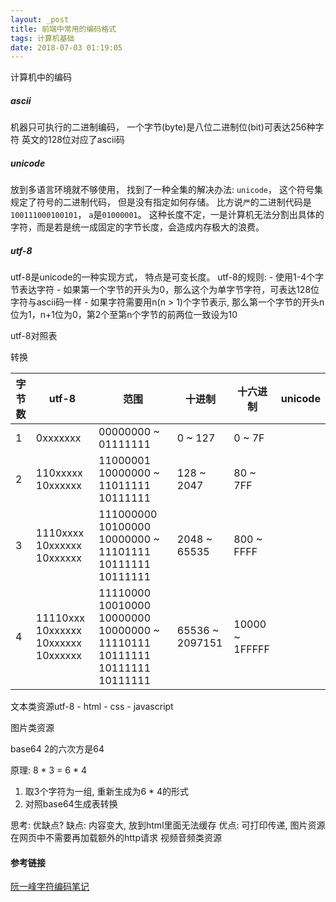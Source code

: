 ```yaml
---
layout: _post
title: 前端中常用的编码格式
tags: 计算机基础
date: 2018-07-03 01:19:05
---
```






计算机中的编码

##### ascii
机器只可执行的二进制编码， 一个字节(byte)是八位二进制位(bit)可表达256种字符
英文的128位对应了ascii码


##### unicode
放到多语言环境就不够使用， 找到了一种全集的解决办法: `unicode`， 这个符号集规定了符号的二进制代码， 但是没有指定如何存储。
比方说`严`的二进制代码是`100111000100101`， `a`是`01000001`。
这种长度不定，一是计算机无法分割出具体的字符，而是若是统一成固定的字节长度，会造成内存极大的浪费。


##### utf-8
utf-8是unicode的一种实现方式， 特点是可变长度。
utf-8的规则:
    - 使用1-4个字节表达字符
    - 如果第一个字节的开头为0，那么这个为单字节字符，可表达128位字符与ascii码一样
    - 如果字符需要用n(n > 1)个字节表示, 那么第一个字节的开头n位为1，n+1位为0，第2个至第n个字节的前两位一致设为10


utf-8对照表

转换

|字节数|utf-8|范围|十进制|十六进制|unicode|
|--|--|--|--|--|--|
|1|0xxxxxxx|00000000 ~ 01111111|0 ~ 127|0 ~ 7F|
|2|110xxxxx 10xxxxxx|11000001 10000000  ~ 11011111 10111111|128 ~ 2047|80 ~ 7FF|
|3|1110xxxx 10xxxxxx 10xxxxxx|111000000 10100000 10000000  ~ 11101111 10111111 10111111|2048 ~ 65535|800 ~ FFFF|
|4|11110xxx 10xxxxxx 10xxxxxx 10xxxxxx|11110000 10010000 10000000 10000000 ~ 11110111 10111111 10111111 10111111 |65536 ~ 2097151|10000 ~ 1FFFFF|










文本类资源utf-8
    - html
    - css
    - javascript


图片类资源

base64
2的六次方是64


原理:
8 * 3 = 6 * 4

1. 取3个字符为一组, 重新生成为6 * 4的形式
2. 对照base64生成表转换

思考: 优缺点?
缺点: 内容变大, 放到html里面无法缓存
优点: 可打印传递, 图片资源在网页中不需要再加载额外的http请求
视频音频类资源



#### 参考链接

[阮一峰字符编码笔记](http://www.ruanyifeng.com/blog/2007/10/ascii_unicode_and_utf-8.html)
